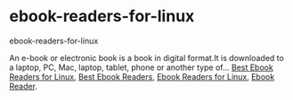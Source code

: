 # ebook-readers-for-linux
ebook-readers-for-linux

An e-book or electronic book is a book in digital format.It is downloaded to a laptop, PC, Mac, laptop, tablet, phone or another type of...
[Best Ebook Readers for Linux](https://geekeasier.com/best-ebook-readers-for-linux-users/5830/),
[Best Ebook Readers](https://geekeasier.com/best-ebook-readers-for-linux-users/5830/),
[Ebook Readers for Linux](https://geekeasier.com/best-ebook-readers-for-linux-users/5830/),
[Ebook Reader](https://geekeasier.com/best-ebook-readers-for-linux-users/5830/).
